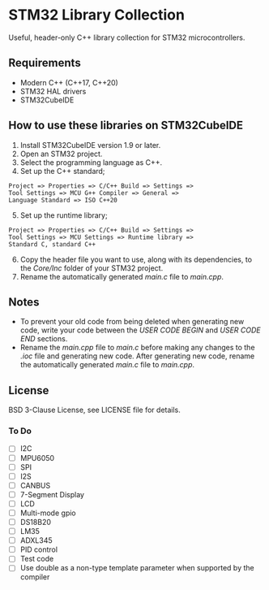 # STM32 Library Collection

Useful, header-only C++ library collection for STM32 microcontrollers.

## Requirements

+ Modern C++ (C++17, C++20)
+ STM32 HAL drivers
+ STM32CubeIDE

## How to use these libraries on STM32CubeIDE

1. Install STM32CubeIDE version 1.9 or later.
2. Open an STM32 project.
3. Select the programming language as C++.
4. Set up the C++ standard;
``` 
Project => Properties => C/C++ Build => Settings => 
Tool Settings => MCU G++ Compiler => General =>
Language Standard => ISO C++20 
```
5. Set up the runtime library;
``` 
Project => Properties => C/C++ Build => Settings => 
Tool Settings => MCU Settings => Runtime library => 
Standard C, standard C++
```
6. Copy the header file you want to use, along with its dependencies, to the *Core/Inc* folder of your STM32 project.
7. Rename the automatically generated *main.c* file to *main.cpp*.

## Notes

+ To prevent your old code from being deleted when generating new code, write your code between the *USER CODE BEGIN* and *USER CODE END* sections.
+ Rename the *main.cpp* file to *main.c* before making any changes to the *.ioc* file and generating new code. After generating new code, rename the automatically generated *main.c* file to *main.cpp*.

## License

BSD 3-Clause License, see LICENSE file for details.

### To Do
 
+ [ ] I2C
+ [ ] MPU6050
+ [ ] SPI
+ [ ] I2S
+ [ ] CANBUS
+ [ ] 7-Segment Display
+ [ ] LCD
+ [ ] Multi-mode gpio
+ [ ] DS18B20
+ [ ] LM35
+ [ ] ADXL345
+ [ ] PID control
+ [ ] Test code
+ [ ] Use double as a non-type template parameter when supported by the compiler